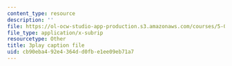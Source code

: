 ```yaml
---
content_type: resource
description: ''
file: https://ol-ocw-studio-app-production.s3.amazonaws.com/courses/5-07sc-biological-chemistry-i-fall-2013/cb90eba492e4364dd0fbe1ee09eb71a7_922Oig1HWG8.srt
file_type: application/x-subrip
resourcetype: Other
title: 3play caption file
uid: cb90eba4-92e4-364d-d0fb-e1ee09eb71a7
---
```

